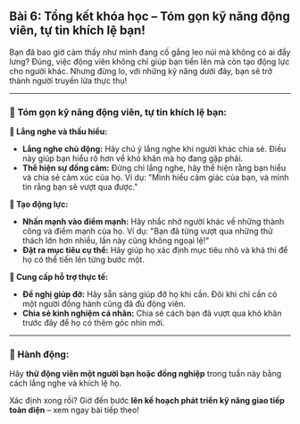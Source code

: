## Bài 6: Tổng kết khóa học – Tóm gọn kỹ năng động viên, tự tin khích lệ bạn!

Bạn đã bao giờ cảm thấy như mình đang cố gắng leo núi mà không có ai đẩy lưng? Đúng, việc động viên không chỉ giúp bạn tiến lên mà còn tạo động lực cho người khác. Nhưng đừng lo, với những kỹ năng dưới đây, bạn sẽ trở thành người truyền lửa thực thụ!

---

### 📌 Tóm gọn kỹ năng động viên, tự tin khích lệ bạn:

**🔹 Lắng nghe và thấu hiểu:**
- **Lắng nghe chủ động:** Hãy chú ý lắng nghe khi người khác chia sẻ. Điều này giúp bạn hiểu rõ hơn về khó khăn mà họ đang gặp phải.
- **Thể hiện sự đồng cảm:** Đừng chỉ lắng nghe, hãy thể hiện rằng bạn hiểu và chia sẻ cảm xúc của họ. Ví dụ: "Mình hiểu cảm giác của bạn, và mình tin rằng bạn sẽ vượt qua được."

**🔹 Tạo động lực:**
- **Nhấn mạnh vào điểm mạnh:** Hãy nhắc nhở người khác về những thành công và điểm mạnh của họ. Ví dụ: "Bạn đã từng vượt qua những thử thách lớn hơn nhiều, lần này cũng không ngoại lệ!"
- **Đặt ra mục tiêu cụ thể:** Hãy giúp họ xác định mục tiêu nhỏ và khả thi để họ có thể tiến lên từng bước một.

**🔹 Cung cấp hỗ trợ thực tế:**
- **Đề nghị giúp đỡ:** Hãy sẵn sàng giúp đỡ họ khi cần. Đôi khi chỉ cần có một người đồng hành cũng đã đủ động viên.
- **Chia sẻ kinh nghiệm cá nhân:** Chia sẻ cách bạn đã vượt qua khó khăn trước đây để họ có thêm góc nhìn mới.

---

### 🚀 Hành động:

Hãy **thử động viên một người bạn hoặc đồng nghiệp** trong tuần này bằng cách lắng nghe và khích lệ họ.

Xác định xong rồi? Giờ đến bước **lên kế hoạch phát triển kỹ năng giao tiếp toàn diện** – xem ngay bài tiếp theo!